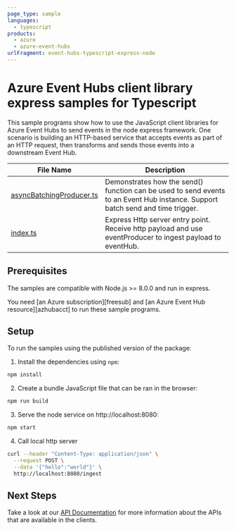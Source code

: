 ```yaml
---
page_type: sample
languages:
  - typescript
products:
  - azure
  - azure-event-hubs
urlFragment: event-hubs-typescript-express-node
---
```


# Azure Event Hubs client library express samples for Typescript

This sample programs show how to use the JavaScript client libraries for Azure Event Hubs to send events in the node express framework.
One scenario is building an HTTP-based service that accepts events as part of an HTTP request, then transforms and sends those events into a downstream Event Hub.

| **File Name**                     | **Description**                                                                                                                |
| --------------------------------- | ------------------------------------------------------------------------------------------------------------------------------ |
| [asyncBatchingProducer.ts][eventproducer] | Demonstrates how the send() function can be used to send events to an Event Hub instance. Support batch send and time trigger. |
| [index.ts][index]                 | Express Http server entry point. Receive http payload and use eventProducer to ingest payload to eventHub.                     |

## Prerequisites

The samples are compatible with Node.js >= 8.0.0 and run in express.

You need [an Azure subscription][freesub] and [an Azure Event Hub resource][azhubacct] to run these sample programs.

## Setup

To run the samples using the published version of the package:

1. Install the dependencies using `npm`:

```bash
npm install
```

2. Create a bundle JavaScript file that can be ran in the browser:

```bash
npm run build
```

3. Serve the node service on http://localhost:8080:

```bash
npm start
```

4. Call local http server

```bash
curl --header "Content-Type: application/json" \
  --request POST \
  --data '{"hello":"world"}' \
  http://localhost:8080/ingest
```

## Next Steps

Take a look at our [API Documentation][apiref] for more information about the APIs that are available in the clients.

[eventproducer]: https://github.com/Azure/azure-sdk-for-js/tree/master/sdk/eventhub/event-hubs/samples/expressSample/src/asyncBatchingProducer.ts
[index]: https://github.com/Azure/azure-sdk-for-js/tree/master/sdk/eventhub/event-hubs/samples/expressSample/src/index.ts
[apiref]: https://docs.microsoft.com/javascript/api/@azure/event-hubs
